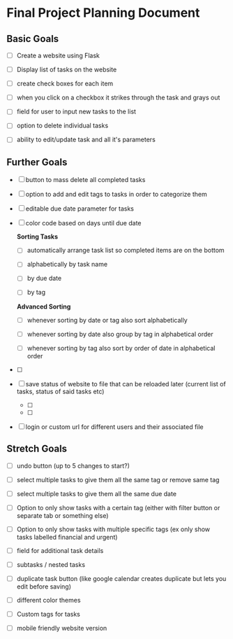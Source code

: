 # 

# Final Project Planning Document

## Basic Goals

- [ ] Create a website using Flask

- [ ] Display list of tasks on the website

- [ ] create check boxes for each item

- [ ] when you click on a checkbox it strikes through the task and grays out

- [ ] field for user to input new tasks to the list

- [ ] option to delete individual tasks

- [ ] ability to edit/update task and all it's parameters



## Further Goals

- [ ] button to mass delete all completed tasks

- [ ] option to add and edit tags to tasks in order to categorize them

- [ ] editable due date parameter for tasks

- [ ] color code based on days until due date
  
  **Sorting Tasks**
  
  - [ ] automatically arrange task list so completed items are on the bottom
  
  - [ ] alphabetically by task name
  
  - [ ] by due date
  
  - [ ] by tag
  
  **Advanced Sorting**
  
  - [ ] whenever sorting by date or tag also sort alphabetically
  
  - [ ] whenever sorting by date also group by tag in alphabetical order
  
  - [ ] whenever sorting by tag also sort by order of date in alphabetical order

- [ ] 
- [ ] save status of website to file that can be reloaded later (current list of tasks, status of said tasks etc)
  
  - [ ]   
  - [ ] 
- [ ] login or custom url for different users and their associated file



## Stretch Goals

- [ ] undo button (up to 5 changes to start?)

- [ ] select multiple tasks to give them all the same tag or remove same tag

- [ ] select multiple tasks to give them all the same due date

- [ ] Option to only show tasks with a certain tag (either with filter button or separate tab or something else)

- [ ] Option to only show tasks with multiple specific tags (ex only show tasks labelled financial and urgent)

- [ ] field for additional task details

- [ ] subtasks / nested tasks

- [ ] duplicate task button (like google calendar creates duplicate but lets you edit before saving)

- [ ] different color themes

- [ ] Custom tags for tasks

- [ ] mobile friendly website version
